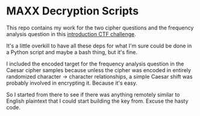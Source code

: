 # MAXX Decryption Scripts

This repo contains my work for the two cipher questions and the frequency analysis question in this [introduction CTF challenge](https://ctf.maxxpotential.com).

It's a little overkill to have all these deps for what I'm sure could be done in a Python script and maybe a bash thing, but it's fine.

I included the encoded target for the frequency analysis question in the Caesar cipher samples because unless the cipher was encoded in entirely randomized character -> character relationships, a simple Caesar shift was probably involved in encrypting it. Because it's easy.

So I started from there to see if there was anything remotely similar to English plaintext that I could start building the key from. Excuse the hasty code.

